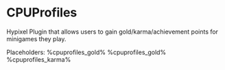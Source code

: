 # CPUProfiles
Hypixel Plugin that allows users to gain gold/karma/achievement points for minigames they play. 

Placeholders:
%cpuprofiles_gold%
%cpuprofiles_gold%
%cpuprofiles_karma%

